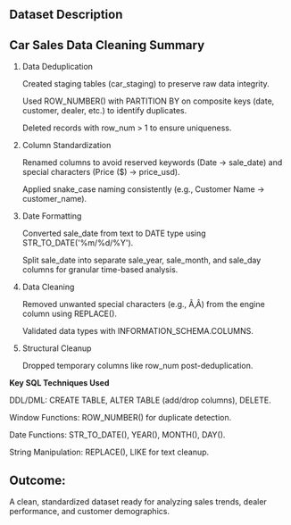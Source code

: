 ## Dataset Description

## Car Sales Data Cleaning Summary

1. Data Deduplication

    Created staging tables (car_staging) to preserve raw data integrity.

    Used ROW_NUMBER() with PARTITION BY on composite keys (date, customer, dealer, etc.) to identify duplicates.

    Deleted records with row_num > 1 to ensure uniqueness.

2. Column Standardization

    Renamed columns to avoid reserved keywords (Date → sale_date) and special characters (Price ($) → price_usd).

    Applied snake_case naming consistently (e.g., Customer Name → customer_name).

3. Date Formatting

    Converted sale_date from text to DATE type using STR_TO_DATE('%m/%d/%Y').

    Split sale_date into separate sale_year, sale_month, and sale_day columns for granular time-based analysis.

4. Data Cleaning

    Removed unwanted special characters (e.g., Ã‚Â) from the engine column using REPLACE().

    Validated data types with INFORMATION_SCHEMA.COLUMNS.

5. Structural Cleanup

    Dropped temporary columns like row_num post-deduplication.

**Key SQL Techniques Used**

DDL/DML: CREATE TABLE, ALTER TABLE (add/drop columns), DELETE.
 
Window Functions: ROW_NUMBER() for duplicate detection.

Date Functions: STR_TO_DATE(), YEAR(), MONTH(), DAY().

String Manipulation: REPLACE(), LIKE for text cleanup.

## Outcome: 

A clean, standardized dataset ready for analyzing sales trends, dealer performance, and customer demographics.

